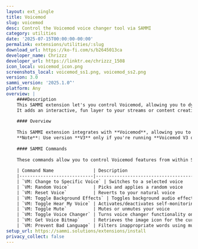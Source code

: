 ```yaml
---
layout: ext_single
title: Voicemod
slug: voicemod
desc: Control the Voicemod voice changer tool via SAMMI
category: utilities
date: '2025-07-15T00:00:00-00:00'
permalink: extensions/utilities/:slug
download_url: https://ko-fi.com/s/b2645013ca
developer_name: Chrizzz
developer_url: https://linktr.ee/chrizzz_1508
icon_local: voicemod_icon.png
screenshots_local: voicemod_ss1.png, voicemod_ss2.png
version: 3.0
sammi_version: '2025.1.0^'
platform: Any
overview: |
    ####Description
    This SAMMI extension let's you control Voicemod, allowing you to dynamically change your voice in real time.
    It adds an interactive, fun layer to your streams or content creation.
    
    #### Overview
    
    This SAMMI extension integrates with **Voicemod**, allowing you to dynamically control and change your voice in real time. Add an interactive, fun layer to your streams or content creation.
    **Note**: Use version **V3** only if you're running **Voicemod V3 or higher**. For older versions, please use the **V1.1** extension.
    
    #### SAMMI Commands
    
    These commands allow you to control Voicemod features from within SAMMI. Some may take a moment to apply—use **Wait Until Variable Exists** when necessary.
    
    | Command Name               | Description                                                           |
    |----------------------------|-----------------------------------------------------------------------|
    | `VM: Change to Specific Voice` | Switches to a selected voice                                        |
    | `VM: Random Voice`         | Picks and applies a random voice                                      |
    | `VM: Reset Voice`          | Reverts to your natural voice                                         |
    | `VM: Toggle Background Effects` | Toggles background audio effects                                  |
    | `VM: Toggle Hear My Voice` | Activates/deactivates self-monitoring of your transformed voice       |
    | `VM: Toggle Mute`          | Mutes or unmutes your voice                                          |
    | `VM: Toggle Voice Changer` | Turns voice changer functionality on or off                          |
    | `VM: Get Voice Bitmap`     | Retrieves the image icon for the currently selected voice            |
    | `VM: Prevent Bad Language` | Filters inappropriate words using mute/beep for a set duration      |
setup_url: https://sammi.solutions/extensions/install
privacy_collect: false
---
```

